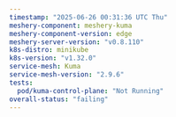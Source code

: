 ```yaml
---
timestamp: "2025-06-26 00:31:36 UTC Thu"
meshery-component: meshery-kuma
meshery-component-version: edge
meshery-server-version: "v0.8.110"
k8s-distro: minikube
k8s-version: "v1.32.0"
service-mesh: Kuma
service-mesh-version: "2.9.6"
tests:
  pod/kuma-control-plane: "Not Running"
overall-status: "failing"
---
```

